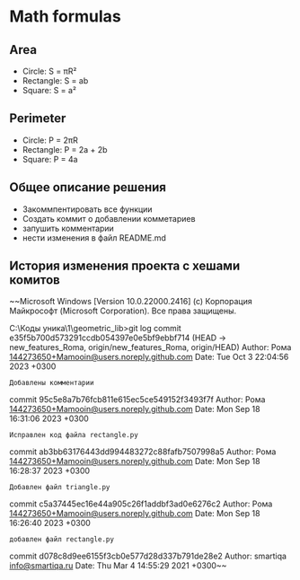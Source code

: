 # Math formulas
## Area
- Circle: S = πR²
- Rectangle: S = ab
- Square: S = a²

## Perimeter
- Circle: P = 2πR
- Rectangle: P = 2a + 2b
- Square: P = 4a

## Общее описание решения
- Закоммпентировать все функции
- Создать коммит о добавлении комметариев
- запушить комментарии
- нести изменения в файл README.md

## История изменения проекта с хешами комитов 
~~Microsoft Windows [Version 10.0.22000.2416]
(c) Корпорация Майкрософт (Microsoft Corporation). Все права защищены.

C:\Коды уника\1\geometric_lib>git log
commit e35f5b700d573291ccdb054397e0e5bf9ebbf714 (HEAD -> new_features_Roma, origin/new_features_Roma, origin/HEAD)
Author: Рома <144273650+Mamooin@users.noreply.github.com>
Date:   Tue Oct 3 22:04:56 2023 +0300

    Добавлены комментарии

commit 95c5e8a7b76fcb811e615ec5ce549152f3493f7f
Author: Рома <144273650+Mamooin@users.noreply.github.com>
Date:   Mon Sep 18 16:31:06 2023 +0300

    Исправлен код файла rectangle.py

commit ab3bb63176443dd994483272c88fafb7507998a5
Author: Рома <144273650+Mamooin@users.noreply.github.com>
Date:   Mon Sep 18 16:28:37 2023 +0300

    Добавлен файл triangle.py

commit c5a37445ec16e44a905c26f1addbf3ad0e6276c2
Author: Рома <144273650+Mamooin@users.noreply.github.com>
Date:   Mon Sep 18 16:26:40 2023 +0300

    добавлен файл rectangle.py

commit d078c8d9ee6155f3cb0e577d28d337b791de28e2
Author: smartiqa <info@smartiqa.ru>
Date:   Thu Mar 4 14:55:29 2021 +0300~~
